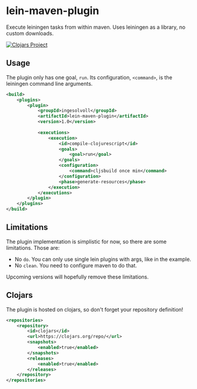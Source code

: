 # lein-maven-plugin
Execute leiningen tasks from within maven. Uses leiningen as a library, no custom downloads.

[![Clojars Project](https://img.shields.io/clojars/v/ingesolvoll/lein-maven-plugin.svg)](https://clojars.org/ingesolvoll/lein-maven-plugin)

## Usage

The plugin only has one goal, `run`. Its configuration, `<command>`, is the leiningen command line arguments.

```xml
<build>
    <plugins>
        <plugin>
            <groupId>ingesolvoll</groupId>
            <artifactId>lein-maven-plugin</artifactId>
            <version>1.0</version>
        
            <executions>
                <execution>
                    <id>compile-clojurescript</id>
                    <goals>
                        <goal>run</goal>
                    </goals>
                    <configuration>
                        <command>cljsbuild once min</command>
                    </configuration>
                    <phase>generate-resources</phase>
                </execution>
            </executions>
        </plugin>
    </plugins>
</build>
```

## Limitations

The plugin implementation is simplistic for now, so there are some limitations. Those are:
* No `do`. You can only use single lein plugins with args, like in the example. 
* No `clean`. You need to configure maven to do that.

Upcoming versions will hopefully remove these limitations.

## Clojars

The plugin is hosted on clojars, so don't forget your repository definition!

```xml
<repositories>
    <repository>
        <id>clojars</id>
        <url>https://clojars.org/repo/</url>
        <snapshots>
            <enabled>true</enabled>
        </snapshots>
        <releases>
            <enabled>true</enabled>
        </releases>
    </repository>
</repositories>
```